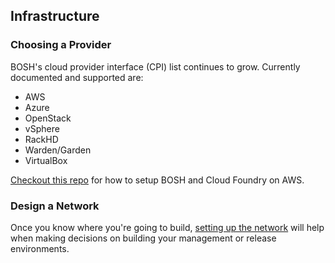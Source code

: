 ## Infrastructure

### Choosing a Provider

BOSH's cloud provider interface (CPI) list continues to grow.  Currently documented and supported are:

* AWS
* Azure
* OpenStack
* vSphere
* RackHD
* Warden/Garden
* VirtualBox

[Checkout this repo](https://github.com/cloudfoundry-community/aws-nat-bastion-bosh-cf) for how to setup BOSH and Cloud Foundry on AWS.

### Design a Network

Once you know where you're going to build, [setting up the network](network.md) will help when making decisions on building your management or release environments.
